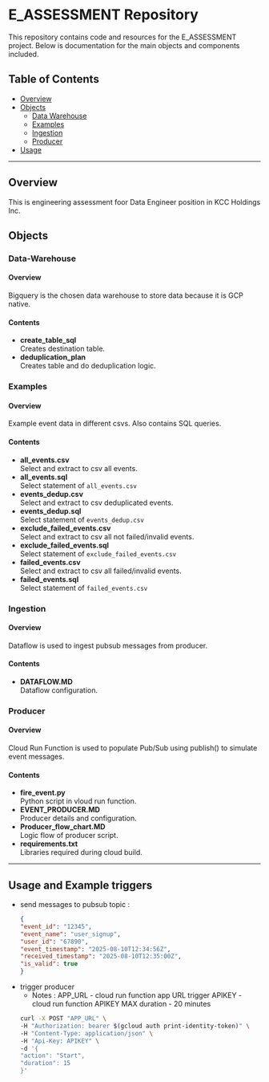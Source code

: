 # E_ASSESSMENT Repository

This repository contains code and resources for the E_ASSESSMENT project. Below is documentation for the main objects and components included.

## Table of Contents
- [Overview](#overview)
- [Objects](#objects)
    - [Data Warehouse](#Data-Warehouse)
    - [Examples](#Examples)
    - [Ingestion](#Ingestion)
    - [Producer](#Producer)
- [Usage](#usage)
---

## Overview

This is engineering assessment foor Data Engineer position in KCC Holdings Inc.

## Objects

### Data-Warehouse
#### Overview
Bigquery is the chosen data warehouse to store data because it is GCP native.
#### Contents
- **create_table_sql** \
    Creates destination table.
- **deduplication_plan** \
    Creates table and do deduplication logic.

### Examples
#### Overview
Example event data in different csvs. Also contains SQL queries.
#### Contents
- **all_events.csv** \
    Select and extract to csv all events.
- **all_events.sql**  \
    Select statement of `all_events.csv`
- **events_dedup.csv**  \
    Select and extract to csv deduplicated events.
- **events_dedup.sql** \
    Select statement of `events_dedup.csv`
- **exclude_failed_events.csv** \
    Select and extract to csv all not failed/invalid events.
- **exclude_failed_events.sql** \
    Select statement of `exclude_failed_events.csv`
- **failed_events.csv** \
    Select and extract to csv all failed/invalid events.
- **failed_events.sql** \
    Select statement of `failed_events.csv`

### Ingestion
#### Overview
Dataflow is used to ingest pubsub messages from producer.
#### Contents
- **DATAFLOW.MD** \
    Dataflow configuration.

### Producer
#### Overview
Cloud Run Function is used to populate Pub/Sub using publish() to simulate event messages.
#### Contents
- **fire_event.py** \
    Python script in vloud run function.
- **EVENT_PRODUCER.MD** \
    Producer details and configuration.
- **Producer_flow_chart.MD** \
    Logic flow of producer script.
- **requirements.txt** \
    Libraries required during cloud build.
---

## Usage and Example triggers
- send messages to pubsub topic :
    ```json
    {
    "event_id": "12345",
    "event_name": "user_signup",
    "user_id": "67890",
    "event_timestamp": "2025-08-10T12:34:56Z",
    "received_timestamp": "2025-08-10T12:35:00Z",
    "is_valid": true
    }
- trigger producer
    - Notes :
        APP_URL - cloud run function app URL trigger
        APIKEY - cloud run function APIKEY 
        MAX duration - 20 minutes
    ```bash
    curl -X POST "APP_URL" \
    -H "Authorization: bearer $(gcloud auth print-identity-token)" \
    -H "Content-Type: application/json" \
    -H "Api-Key: APIKEY" \
    -d '{
    "action": "Start",
    "duration": 15 
    }'
